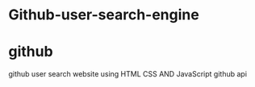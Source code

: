# Github-user-search-engine
# github
github user search website using HTML CSS AND JavaScript github api
